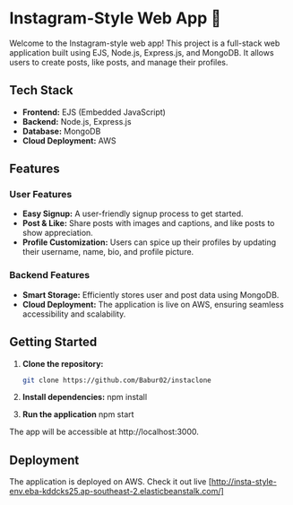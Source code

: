 # Instagram-Style Web App 🚀

Welcome to the Instagram-style web app! This project is a full-stack web application built using EJS, Node.js, Express.js, and MongoDB. It allows users to create posts, like posts, and manage their profiles.

## Tech Stack

- **Frontend:** EJS (Embedded JavaScript)
- **Backend:** Node.js, Express.js
- **Database:** MongoDB
- **Cloud Deployment:** AWS

## Features

### User Features

- **Easy Signup:** A user-friendly signup process to get started.
- **Post & Like:** Share posts with images and captions, and like posts to show appreciation.
- **Profile Customization:** Users can spice up their profiles by updating their username, name, bio, and profile picture.

### Backend Features

- **Smart Storage:** Efficiently stores user and post data using MongoDB.
- **Cloud Deployment:** The application is live on AWS, ensuring seamless accessibility and scalability.


## Getting Started

1. **Clone the repository:**
   ```bash
   git clone https://github.com/Babur02/instaclone

2. **Install dependencies:**
    npm install

3. **Run the application**
    npm start

The app will be accessible at http://localhost:3000.

## Deployment
The application is deployed on AWS. Check it out live [http://insta-style-env.eba-kddcks25.ap-southeast-2.elasticbeanstalk.com/]
